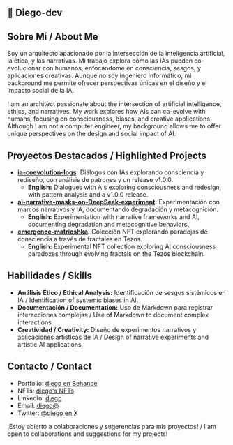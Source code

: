 ## 👋 Diego-dcv

## Sobre Mí / About Me
Soy un arquitecto apasionado por la intersección de la inteligencia artificial, la ética, y las narrativas. Mi trabajo explora cómo las IAs pueden co-evolucionar con humanos, enfocándome en consciencia, sesgos, y aplicaciones creativas. Aunque no soy ingeniero informático, mi background me permite ofrecer perspectivas únicas en el diseño y el impacto social de la IA.

I am an architect passionate about the intersection of artificial intelligence, ethics, and narratives. My work explores how AIs can co-evolve with humans, focusing on consciousness, biases, and creative applications. Although I am not a computer engineer, my background allows me to offer unique perspectives on the design and social impact of AI.

## Proyectos Destacados / Highlighted Projects
- **[ia-coevolution-logs](https://github.com/Diego-dcv/ia-coevolution-logs):** Diálogos con IAs explorando consciencia y rediseño, con análisis de patrones y un release v1.0.0.
  - **English:** Dialogues with AIs exploring consciousness and redesign, with pattern analysis and a v1.0.0 release.
- **[ai-narrative-masks-on-DeepSeek-experiment](https://github.com/Diego-dcv/ai-narrative-masks-on-DeepSeek-experiment):** Experimentación con marcos narrativos y IA, documentando degradación y metacognición.
  - **English:** Experimentation with narrative frameworks and AI, documenting degradation and metacognitive behaviors.
- **[emergence-matrioshka](https://github.com/Diego-dcv/emergence-matrioshka):** Colección NFT explorando paradojas de consciencia a través de fractales en Tezos.
  - **English:** Experimental NFT collection exploring AI consciousness paradoxes through evolving fractals on the Tezos blockchain.

## Habilidades / Skills
- **Análisis Ético / Ethical Analysis:** Identificación de sesgos sistémicos en IA / Identification of systemic biases in AI.
- **Documentación / Documentation:** Uso de Markdown para registrar interacciones complejas / Use of Markdown to document complex interactions.
- **Creatividad / Creativity:** Diseño de experimentos narrativos y aplicaciones artísticas de IA / Design of narrative experiments and artistic AI applications.

## Contacto / Contact
- Portfolio: [diego en Behance](https://dcv.myportfolio.com/)
- NFTs: [diego's NFTs](https://objkt.com/users/tz1bJhmZYX3opVE1r4v9dzGim52vYdLm2adF)
- LinkedIn: [diego](https://www.linkedin.com/in/diego-carreno-de-vicente/)
- Email: [diego@](mailto:diego@i-fotografia.es)
- Twitter: [@diego en X](@diegodecarreno)

¡Estoy abierto a colaboraciones y sugerencias para mis proyectos! / I am open to collaborations and suggestions for my projects!
